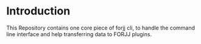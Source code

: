 # Introduction

This Repository contains one core piece of forjj cli, to handle the command line interface and help transferring data to FORJJ plugins.


